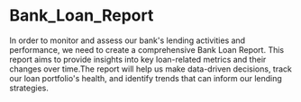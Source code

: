 # Bank_Loan_Report
In order to monitor and assess our bank's lending activities and performance, we need to create a comprehensive Bank Loan Report. This report aims to provide insights into key loan-related metrics and their changes over time.The report will help us make data-driven decisions, track our loan portfolio's health, and identify trends that can inform our lending strategies.
